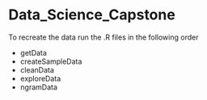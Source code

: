 # Data_Science_Capstone

To recreate the data run the .R files in the following order

- getData
- createSampleData
- cleanData
- exploreData
- ngramData